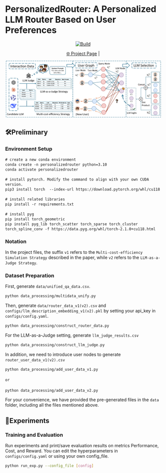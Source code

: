 # PersonalizedRouter: A Personalized LLM Router Based on User Preferences

<p align="center">
    <a href="https://ulab-uiuc.github.io/PersonalizedRouter/">
        <img alt="Build" src="https://img.shields.io/badge/Project-Page-blue">
    </a>
</p>

<p align="center">
    <a href="https://ulab-uiuc.github.io/PersonalizedRouter/">🌐 Project Page</a> |
<p>

<!-- ![Method](./figures/model.png) -->

<div align="center">
  <img src="./figures/Overview.png" width="700" alt="GoR">
</div>




## 🛠️Preliminary


### Environment Setup

```shell
# create a new conda environment
conda create -n personalizedrouter python=3.10
conda activate personalizedrouter

# install pytorch. Modify the command to align with your own CUDA version.
pip3 install torch  --index-url https://download.pytorch.org/whl/cu118

# install related libraries
pip install -r requirements.txt

# install pyg
pip install torch_geometric
pip install pyg_lib torch_scatter torch_sparse torch_cluster torch_spline_conv -f https://data.pyg.org/whl/torch-2.1.0+cu118.html

```
### Notation
In the project files, the suffix `v1` refers to the `Multi-cost-efficiency Simulation Strategy` described in the paper, while `v2` refers to the `LLM-as-a-Judge Strategy`.

### Dataset Preparation 

First, generate `data/unified_qa_data.csv`.

```bash
python data_processing/multidata_unify.py
```
Then, generate `data/router_data_v1(v2).csv` and `configs/llm_description_embedding_v1(v2).pkl` by setting your api_key in `configs/config.yaml`.

```bash
python data_processing/construct_router_data.py
```

For the LLM-as-a-Judge setting, generate `llm_judge_results.csv`

```bash
python data_processing/construct_llm_judge.py
```

In addition, we need to introduce user nodes to generate `router_user_data_v1(v2).csv` 

```bash
python data_processing/add_user_data_v1.py

or

python data_processing/add_user_data_v2.py
```

For your convenience, we have provided the pre-generated files in the `data` folder, including all the files mentioned above.

## 📝Experiments


### Training and Evaluation

Run experiments and print/save evaluation results on metrics Performance, Cost, and Reward. You can edit the hyperparameters in `configs/config.yaml` or using your own config_file.


```bash
python run_exp.py --config_file [config]
```
